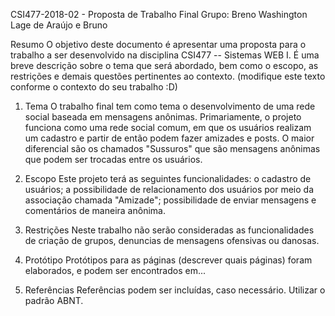 CSI477-2018-02 - Proposta de Trabalho Final
Grupo: Breno Washington Lage de Araújo e Bruno

Resumo
O objetivo deste documento é apresentar uma proposta para o trabalho a ser desenvolvido na disciplina CSI477 -- Sistemas WEB I. É uma breve descrição sobre o tema que será abordado, bem como o escopo, as restrições e demais questões pertinentes ao contexto. (modifique este texto conforme o contexto do seu trabalho :D)

1. Tema
O trabalho final tem como tema o desenvolvimento de uma rede social baseada em mensagens anônimas. Primariamente, o projeto funciona como uma rede social comum, em que os usuários realizam um cadastro e partir de então podem fazer amizades e posts. O maior diferencial são os chamados "Sussuros" que são mensagens anônimas que podem ser trocadas entre os usuários.

2. Escopo
Este projeto terá as seguintes funcionalidades: o cadastro de usuários; a possibilidade de relacionamento dos usuários por meio da associação chamada "Amizade"; possibilidade de enviar mensagens e comentários de maneira anônima.

3. Restrições
Neste trabalho não serão consideradas as funcionalidades de criação de grupos, denuncias de mensagens ofensivas ou danosas.

4. Protótipo
Protótipos para as páginas (descrever quais páginas) foram elaborados, e podem ser encontrados em...

5. Referências
Referências podem ser incluídas, caso necessário. Utilizar o padrão ABNT.